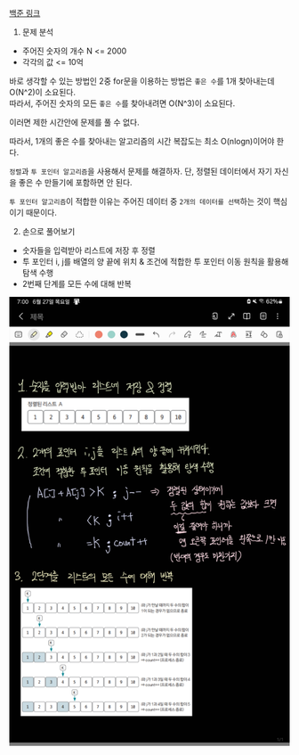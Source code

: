 [백준 링크](https://www.acmicpc.net/problem/1253)

1. 문제 분석 

- 주어진 숫자의 개수 N <= 2000 
- 각각의 값 <= 10억

바로 생각할 수 있는 방법인 2중 for문을 이용하는 방법은 `좋은 수`를 1개 찾아내는데 O(N^2)이 소요된다.  
따라서, 주어진 숫자의 모든 `좋은 수`를 찾아내려면 O(N^3)이 소요된다. 

이러면 제한 시간안에 문제를 풀 수 없다. 

따라서, 1개의 좋은 수를 찾아내는 알고리즘의 시간 복잡도는 최소 O(nlogn)이어야 한다. 

`정렬`과 `투 포인터 알고리즘`을 사용해서 문제를 해결하자. 
단, 정렬된 데이터에서 자기 자신을 좋은 수 만들기에 포함하면 안 된다. 

`투 포인터 알고리즘`이 적합한 이유는 주어진 데이터 중 `2개의 데이터를 선택`하는 것이 핵심이기 때문이다. 

2. 손으로 풀어보기 

- 숫자들을 입력받아 리스트에 저장 후 정렬 
- 투 포인터 i, j를 배열의 양 끝에 위치 & 조건에 적합한 투 포인터 이동 원칙을 활용해 탐색 수행 
- 2번째 단계를 모든 수에 대해 반복 

![그림](../image/008_좋은수구하기.jpg)

